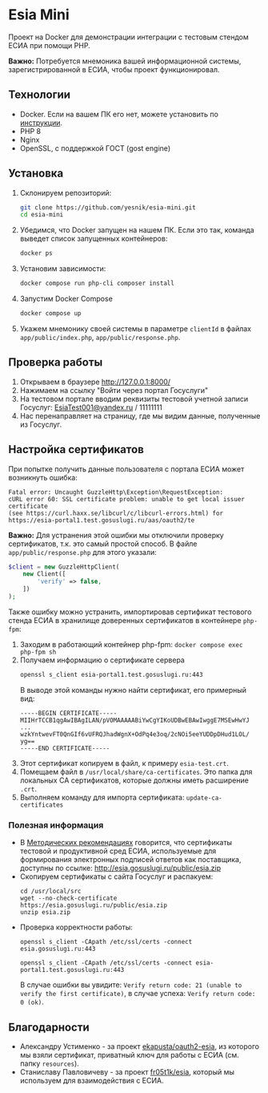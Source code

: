 # Esia Mini

Проект на Docker для демонстрации интеграции с тестовым стендом ЕСИА при помощи PHP.

**Важно:** Потребуется мнемоника вашей информационной системы, зарегистрированной в ЕСИА, чтобы проект функционировал.

## Технологии

- Docker. Если на вашем ПК его нет, можете установить по [инструкции](https://docs.docker.com/engine/install/).
- PHP 8
- Nginx
- OpenSSL, с поддержкой ГОСТ (gost engine)

## Установка

1. Склонируем репозиторий: 
    ```bash
    git clone https://github.com/yesnik/esia-mini.git
    cd esia-mini
    ```
2. Убедимся, что Docker запущен на нашем ПК. Если это так, команда выведет список запущенных контейнеров:
    ```bash
    docker ps
    ```
3. Установим зависимости:
    ```bash
    docker compose run php-cli composer install
    ```
4. Запустим Docker Compose
    ```bash
    docker compose up
    ```
5. Укажем мнемонику своей системы в параметре `clientId` в файлах `app/public/index.php`, `app/public/response.php`.

## Проверка работы

1. Открываем в браузере http://127.0.0.1:8000/
2. Нажимаем на ссылку "Войти через портал Госуслуги"
3. На тестовом портале вводим реквизиты тестовой учетной записи Госуслуг: EsiaTest001@yandex.ru / 11111111
4. Нас перенаправляет на страницу, где мы видим данные, полученные из Госуслуг.

## Настройка сертификатов

При попытке получить данные пользователя с портала ЕСИА может возникнуть ошибка:
```
Fatal error: Uncaught GuzzleHttp\Exception\RequestException: 
cURL error 60: SSL certificate problem: unable to get local issuer certificate 
(see https://curl.haxx.se/libcurl/c/libcurl-errors.html) for https://esia-portal1.test.gosuslugi.ru/aas/oauth2/te 
```

**Важно:** Для устранения этой ошибки мы отключили проверку сертификатов, т.к. это самый простой способ. В файле `app/public/response.php` для этого указали:

```php
$client = new GuzzleHttpClient(
    new Client([
        'verify' => false,
    ])
);
```

Также ошибку можно устранить, импортировав сертификат тестового стенда ЕСИА в хранилище доверенных сертификатов в контейнере `php-fpm`:

1. Заходим в работающий контейнер php-fpm: `docker compose exec php-fpm sh`
2. Получаем информацию о сертификате сервера
    ```bash
    openssl s_client esia-portal1.test.gosuslugi.ru:443
    ```
    В выводе этой команды нужно найти сертификат, его примерный вид:
    ```
    -----BEGIN CERTIFICATE-----
    MIIHrTCCB1qgAwIBAgILAN/pVOMAAAAABiYwCgYIKoUDBwEBAwIwggE7MSEwHwYJ
    ...
    wzkYntwevFT0QnGIf6vUFRQJhadWgnX+OdPq4e3oq/2cNOi5eeYUDDpDHud1LOL/
    yg==
    -----END CERTIFICATE-----
    ```
3. Этот сертификат копируем в файл, к примеру `esia-test.crt`.
4. Помещаем файл в `/usr/local/share/ca-certificates`. Это папка для локальных CA сертификатов, которые должны иметь расширение `.crt`.
5. Выполняем команду для импорта сертификата: `update-ca-certificates`

### Полезная информация

* В [Методических рекомендациях](https://digital.gov.ru/ru/documents/6186/) говорится, что сертификаты тестовой и 
   продуктивной сред ЕСИА, используемые для формирования электронных подписей ответов как поставщика, доступны
   по ссылке: http://esia.gosuslugi.ru/public/esia.zip
* Скопируем сертификаты с сайта Госуслуг и распакуем:
  ```
  cd /usr/local/src
  wget --no-check-certificate https://esia.gosuslugi.ru/public/esia.zip
  unzip esia.zip
  ```
* Проверка корректности работы:
  ```
  openssl s_client -CApath /etc/ssl/certs -connect esia.gosuslugi.ru:443
  
  openssl s_client -CApath /etc/ssl/certs -connect esia-portal1.test.gosuslugi.ru:443
  ```
  В случае ошибки вы увидите: `Verify return code: 21 (unable to verify the first certificate)`, в случае успеха:
  `Verify return code: 0 (ok)`.

## Благодарности

- Александру Устименко - за проект [ekapusta/oauth2-esia](https://github.com/ekapusta/oauth2-esia), из которого 
  мы взяли сертификат, приватный ключ для работы с ЕСИА (см. папку `resources`).
- Станиславу Павловичеву - за проект [fr05t1k/esia](https://github.com/fr05t1k/esia), который мы используем для 
  взаимодействия с ЕСИА.
